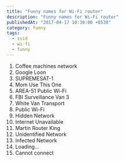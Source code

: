 ```yaml
---
title: "Funny names for Wi-Fi router"
description: "Funny names for Wi-Fi router"
publishedAt: "2017-04-17 10:30:00 +0530"
category: funny
tags:
  - ssid
  - wi-fi
  - funny
---
```


1. Coffee machines network
2. Google Loon
3. SUPREMESAT-1
4. Mom Use This One
5. AREA-51 Public Wi-Fi
6. FBI Surveillance Van 3
7. White Van Transport
8. Public Wi-Fi
9. Hidden Network
10. Internet Unavailable
11. Martin Router King
12. Unidentified Network
13. Infected Network
14. Loading...
15. Cannot connect

